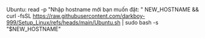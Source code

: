 Ubuntu: read -p "Nhập hostname mới bạn muốn đặt: " NEW_HOSTNAME && curl -fsSL https://raw.githubusercontent.com/darkboy-999/Setup_Linux/refs/heads/main/Ubuntu.sh | sudo bash -s "$NEW_HOSTNAME"
